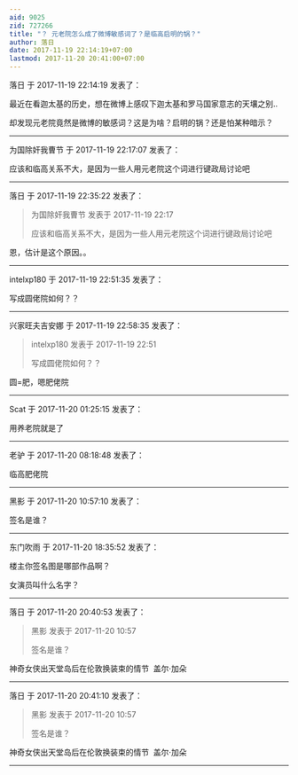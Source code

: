 ```yaml
---
aid: 9025
zid: 727266
title: "？ 元老院怎么成了微博敏感词了？是临高启明的锅？"
author: 落日
date: 2017-11-19 22:14:19+07:00
lastmod: 2017-11-20 20:41:00+07:00
---
```


落日 于 2017-11-19 22:14:19 发表了：

最近在看迦太基的历史，想在微博上感叹下迦太基和罗马国家意志的天壤之别..

却发现元老院竟然是微博的敏感词？这是为啥？启明的锅？还是怕某种暗示？

---

为国除奸我曹节 于 2017-11-19 22:17:07 发表了：

应该和临高关系不大，是因为一些人用元老院这个词进行键政局讨论吧

---

落日 于 2017-11-19 22:35:22 发表了：

> 为国除奸我曹节 发表于 2017-11-19 22:17
>
> 应该和临高关系不大，是因为一些人用元老院这个词进行键政局讨论吧

恩，估计是这个原因。。

---

intelxp180 于 2017-11-19 22:51:35 发表了：

写成圆佬院如何？？

---

兴家旺夫吉安娜 于 2017-11-19 22:58:35 发表了：

> intelxp180 发表于 2017-11-19 22:51
>
> 写成圆佬院如何？？

圆=肥，嗯肥佬院

---

Scat 于 2017-11-20 01:25:15 发表了：

用养老院就是了

---

老驴 于 2017-11-20 08:18:48 发表了：

临高肥佬院

---

黑影 于 2017-11-20 10:57:10 发表了：

签名是谁？

---

东门吹雨 于 2017-11-20 18:35:52 发表了：

楼主你签名图是哪部作品啊？

女演员叫什么名字？

---

落日 于 2017-11-20 20:40:53 发表了：

> 黑影 发表于 2017-11-20 10:57
>
> 签名是谁？

神奇女侠出天堂岛后在伦敦换装束的情节&nbsp;&nbsp;盖尔·加朵

---

落日 于 2017-11-20 20:41:10 发表了：

> 黑影 发表于 2017-11-20 10:57
>
> 签名是谁？

神奇女侠出天堂岛后在伦敦换装束的情节&nbsp;&nbsp;盖尔·加朵

---
